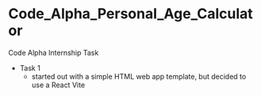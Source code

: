 # Code_Alpha_Personal_Age_Calculator
Code Alpha Internship Task
-  Task 1
    -   started out with a simple HTML web app template, but decided to use a React Vite
